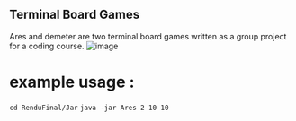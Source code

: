 ## Terminal Board Games

Ares and demeter are two terminal board games written as a group project for a coding course. 
![image](https://github.com/user-attachments/assets/1526bd2d-f633-4d96-81fe-ec7e8f033e19)

# example usage : 
`cd RenduFinal/Jar`
`java -jar Ares 2 10 10`
